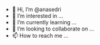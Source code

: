 - 👋 Hi, I’m @anasedri
- 👀 I’m interested in ...
- 🌱 I’m currently learning ...
- 💞️ I’m looking to collaborate on ...
- 📫 How to reach me ...

<!---
anasedri/anasedri is a ✨ special ✨ repository because its `README.md` (this file) appears on your GitHub profile.
You can click the Preview link to take a look at your changes.
--->
